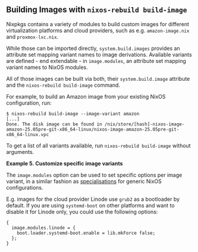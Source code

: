 ## Building Images with `nixos-rebuild build-image`

Nixpkgs contains a variety of modules to build custom images for different virtualization platforms and cloud providers, such as e.g. `amazon-image.nix` and `proxmox-lxc.nix`.

While those can be imported directly, `system.build.images` provides an attribute set mapping variant names to image derivations. Available variants are defined - end extendable - in `image.modules`, an attribute set mapping variant names to NixOS modules.

All of those images can be built via both, their `system.build.image` attribute and the `nixos-rebuild build-image` command.

For example, to build an Amazon image from your existing NixOS configuration, run:

```programlisting
$ nixos-rebuild build-image --image-variant amazon
[...]
Done. The disk image can be found in /nix/store/[hash]-nixos-image-amazon-25.05pre-git-x86_64-linux/nixos-image-amazon-25.05pre-git-x86_64-linux.vpc
```

To get a list of all variants available, run `nixos-rebuild build-image` without arguments.

**Example 5. Customize specific image variants**

The `image.modules` option can be used to set specific options per image variant, in a similar fashion as [specialisations](options.html#opt-specialisation) for generic NixOS configurations.

E.g. images for the cloud provider Linode use `grub2` as a bootloader by default. If you are using `systemd-boot` on other platforms and want to disable it for Linode only, you could use the following options:

```programlisting
{
  image.modules.linode = {
    boot.loader.systemd-boot.enable = lib.mkForce false;
  };
}
```
